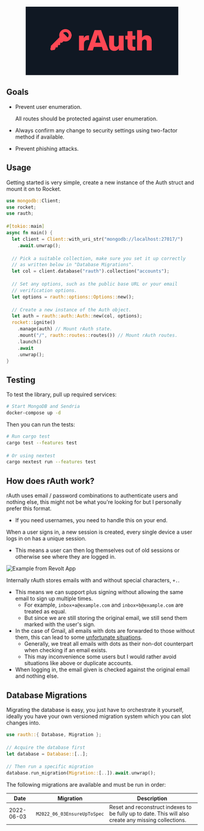 <p align="center">
  <img src="banner.png" height="180px" />
</p>

## Goals

- Prevent user enumeration.

  All routes should be protected against user enumeration.

- Always confirm any change to security settings using two-factor method if available.
- Prevent phishing attacks.

## Usage

Getting started is very simple, create a new instance of the Auth struct and mount it on to Rocket.

```rust
use mongodb::Client;
use rocket;
use rauth;

#[tokio::main]
async fn main() {
  let client = Client::with_uri_str("mongodb://localhost:27017/")
    .await.unwrap();

  // Pick a suitable collection, make sure you set it up correctly
  // as written below in "Database Migrations".
  let col = client.database("rauth").collection("accounts");

  // Set any options, such as the public base URL or your email
  // verification options.
  let options = rauth::options::Options::new();

  // Create a new instance of the Auth object.
  let auth = rauth::auth::Auth::new(col, options);
  rocket::ignite()
    .manage(auth) // Mount rAuth state.
    .mount("/", rauth::routes::routes()) // Mount rAuth routes.
    .launch()
    .await
    .unwrap();
}
```

## Testing

To test the library, pull up required services:

```bash
# Start MongoDB and Sendria
docker-compose up -d
```

Then you can run the tests:

```bash
# Run cargo test
cargo test --features test

# Or using nextest
cargo nextest run --features test
```

## How does rAuth work?

rAuth uses email / password combinations to authenticate users and nothing else, this might not be what you're looking for but I personally prefer this format.

- If you need usernames, you need to handle this on your end.

When a user signs in, a new session is created, every single device a user logs in on has a unique session.

- This means a user can then log themselves out of old sessions or otherwise see where they are logged in.

![Example from Revolt App](https://img.insrt.uk/xexu7/daLinuSa38.png/raw)

Internally rAuth stores emails with and without special characters, `+.`.

- This means we can support plus signing without allowing the same email to sign up multiple times.
  - For example, `inbox+a@example.com` and `inbox+b@example.com` are treated as equal.
  - But since we are still storing the original email, we still send them marked with the user's sign.
- In the case of Gmail, all emails with dots are forwarded to those without them, this can lead to some [unfortunate situations](https://jameshfisher.com/2018/04/07/the-dots-do-matter-how-to-scam-a-gmail-user/).
  - Generally, we treat all emails with dots as their non-dot counterpart when checking if an email exists.
  - This may inconvenience some users but I would rather avoid situations like above or duplicate accounts.
- When logging in, the email given is checked against the original email and nothing else.

## Database Migrations

Migrating the database is easy, you just have to orchestrate it yourself, ideally you have your own versioned migration system which you can slot changes into.

```rust
use rauth::{ Database, Migration };

// Acquire the database first
let database = Database::[..];

// Then run a specific migration
database.run_migration(Migration::[..]).await.unwrap();
```

The following migrations are available and must be run in order:

| Date       | Migration                   | Description                                                                                          |
| ---------- | --------------------------- | ---------------------------------------------------------------------------------------------------- |
| 2022-06-03 | `M2022_06_03EnsureUpToSpec` | Reset and reconstruct indexes to be fully up to date. This will also create any missing collections. |
